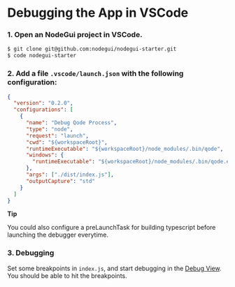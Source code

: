 # Debugging the App in VSCode

### 1. Open an NodeGui project in VSCode.

```sh
$ git clone git@github.com:nodegui/nodegui-starter.git
$ code nodegui-starter
```

### 2. Add a file `.vscode/launch.json` with the following configuration:

```json
{
  "version": "0.2.0",
  "configurations": [
    {
      "name": "Debug Qode Process",
      "type": "node",
      "request": "launch",
      "cwd": "${workspaceRoot}",
      "runtimeExecutable": "${workspaceRoot}/node_modules/.bin/qode",
      "windows": {
        "runtimeExecutable": "${workspaceRoot}/node_modules/.bin/qode.exe"
      },
      "args": ["./dist/index.js"],
      "outputCapture": "std"
    }
  ]
}
```

**Tip**

You could also configure a preLaunchTask for building typescript before launching the debugger everytime.

### 3. Debugging

Set some breakpoints in `index.js`, and start debugging in the [Debug View](https://code.visualstudio.com/docs/editor/debugging). You should be able to hit the breakpoints.
